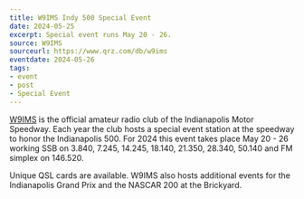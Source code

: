 ```yaml
---
title: W9IMS Indy 500 Special Event
date: 2024-05-25
excerpt: Special event runs May 20 - 26.
source: W9IMS
sourceurl: https://www.qrz.com/db/w9ims
eventdate: 2024-05-26
tags:
- event
- post
- Special Event
---
```

[W9IMS](https://www.qrz.com/db/w9ims) is the official amateur radio club of the Indianapolis Motor Speedway. Each year the club hosts a special event station at the speedway to honor the Indianapolis 500. For 2024 this event takes place May 20 - 26 working SSB on 3.840, 7.245, 14.245, 18.140, 21.350, 28.340, 50.140 and FM simplex on 146.520. 

Unique QSL cards are available. W9IMS also hosts additional events for the Indianapolis Grand Prix and the NASCAR 200 at the Brickyard.